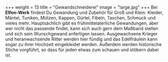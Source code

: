 +++
weight = 13
title = "Gewandschneiderei"
image = "large.jpg"
+++
Bei **Elfen-Werk** findest Du Gewandung und Zubehör für Groß und Klein.
Kleider, Mäntel, Tuniken, Mützen, Kappen, Gürtel, Fibeln, Taschen, Schmuck und vieles mehr. Hauptsächlich gibt es frühmittelaterliche Gewandungen, aber wer nicht das passende findet, kann sich auch gern dem Maßband stellen und sich sein Wunschgewand anfertigen lassen.
Ausgewachsene Krieger und heranwachsende Ritter werden hier fündig und das Edelfräulein kann sogar zu ihrer Hochzeit eingekleidet werden. Außerdem werden historische Stiche vorgführt, so dass für jeden etwas zum schauen und stöbern dabei ist.